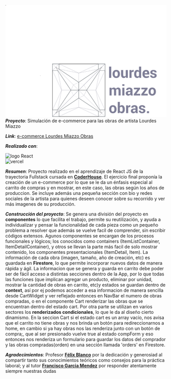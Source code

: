![Logo de el ecommerce de Lourdes Miazzo](src/components/navBar/iconoLourdes.png)
**_Proyecto_**: Simulación de e-commerce  para las obras de artista Lourdes Miazzo

**_Link_**: [e-commerce Lourdes Miazzo Obras](https://ecommerce-lourdes-miazzo-obras.vercel.app/)


**_Realizado con_**:

![logo React](https://user-images.githubusercontent.com/105647455/204136896-89305a7e-def0-4fff-83b9-0cf10a8fc336.png)  
 ![vercel](https://user-images.githubusercontent.com/105647455/204139366-0c6f2575-48dc-45ce-b995-a42574e4e765.png)



**_Resumen_**: Proyecto realizado en el aprendizaje de React JS de la trayectoria Fullstack cursada en [**CoderHouse**](https://www.coderhouse.com/).  El ejercicio final proponía la creación de un e-commerce por lo que se le da un énfasis especial al carrito de compras y en mostrar, en este caso, las obras según los años de produccion. Se incluye además una pequeña sección con bio y redes sociales de la artista para quienes deseen conocer sobre su recorrido y ver más imagenes de su producción.

**_Construcción del proyecto_**: Se genera una división del proyecto en **componentes** lo que facilita el trabajo, permite su reutilización, y ayuda a individualizar y pensar la funcionalidad de cada pieza como un pequeño problema a resolver que además se vuelve facil de comprender, sin escribir códigos extensos. Agunos componentes se encargan de los procesos funcionales y lógicos; los conocidos como containers (ItemListContainer, ItemDetailContainer), y otros se llevan la parte más facil de solo mostrar contenido, los componentes presentacionales (ItemDetail, Item).
La información de cada obra (imagen, tamaño, año de creación, etc) es guardada en **Firestore**, lo que permite incorporar nuevos datos de manera rápida y ágil.
La informacion que se genera y guarda en carrito debe poder ser de fácil acceso a distintas secciones dentro de la App, por lo que todas las funciones (que implican agregar un producto, eliminar por unidad, mostrar la cantidad de obras en carrito, etc)y estados se guardan dentro de **context**, así por ej podemos acceder a esa informacion de manera sencilla desde CartWidget y ver reflejado entonces en NavBar el numero de obras compradas, o en el componente Cart renderizar las obras que se encuentran dentro del estado cart.
Por otra parte se utilizan en varios sectores los **renderizados condicionales**, lo que le da al diseño cierto dinamismo. En la seccion Cart si el estado cart es un array vacío, nos avisa que el carrito no tiene obras y nos brinda un botón para redireccionarnos a home, en cambio si ya hay obras nos las renderiza junto con un botón de compra;, que al ser presionado vuelve true al estado compForm y eso entonces nos renderiza un formulario para guardar los datos del comprador y las obras compradas(orden) en una sección llamada 'orders' en Firestore.

**_Agradecimientos_**: Profesor [**Félix Blanco**](https://www.linkedin.com/in/felixblancos/) por la dedicación y generosiad al compartir tanto sus conocimientos teóricos como consejos para la práctica laboral; y al tutor [**Francisco Garcia Mendez**](https://www.linkedin.com/in/francisco-garcia-mendez/) por responder atentamente siempre nuestras dudas